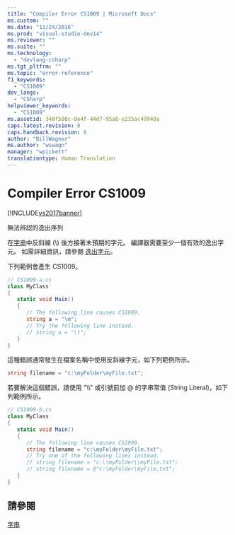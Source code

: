 ```yaml
---
title: "Compiler Error CS1009 | Microsoft Docs"
ms.custom: ""
ms.date: "11/24/2016"
ms.prod: "visual-studio-dev14"
ms.reviewer: ""
ms.suite: ""
ms.technology: 
  - "devlang-csharp"
ms.tgt_pltfrm: ""
ms.topic: "error-reference"
f1_keywords: 
  - "CS1009"
dev_langs: 
  - "CSharp"
helpviewer_keywords: 
  - "CS1009"
ms.assetid: 348f500c-0e4f-44d7-95a8-e215ac49940a
caps.latest.revision: 8
caps.handback.revision: 8
author: "BillWagner"
ms.author: "wiwagn"
manager: "wpickett"
translationtype: Human Translation
---
```

# Compiler Error CS1009
[!INCLUDE[vs2017banner](../../../csharp/includes/vs2017banner.md)]

無法辨認的逸出序列  
  
 在[字串](../../../csharp/language-reference/keywords/string.md)中反斜線 \(\\\) 後方接著未預期的字元。  編譯器需要至少一個有效的逸出字元。  如需詳細資訊，請參閱 [逸出字元](../Topic/Character%20Escapes%20in%20Regular%20Expressions.md)。  
  
 下列範例會產生 CS1009。  
  
```c#  
// CS1009-a.cs  
class MyClass  
{  
   static void Main()  
   {  
      // The following line causes CS1009.  
      string a = "\m";     
      // Try the following line instead.  
      // string a = "\t";  
   }  
}  
```  
  
 這種錯誤通常發生在檔案名稱中使用反斜線字元，如下列範例所示。  
  
```c#  
string filename = "c:\myFolder\myFile.txt";  
```  
  
 若要解決這個錯誤，請使用 "\\\\" 或引號前加 @ 的字串常值 \(String Literal\)，如下列範例所示。  
  
```c#  
// CS1009-b.cs  
class MyClass  
{  
   static void Main()  
   {  
      // The following line causes CS1009.  
      string filename = "c:\myFolder\myFile.txt";     
      // Try one of the following lines instead.  
      // string filename = "c:\\myFolder\\myFile.txt";  
      // string filename = @"c:\myFolder\myFile.txt";  
   }  
}  
```  
  
## 請參閱  
 [字串](../../../csharp/language-reference/keywords/string.md)